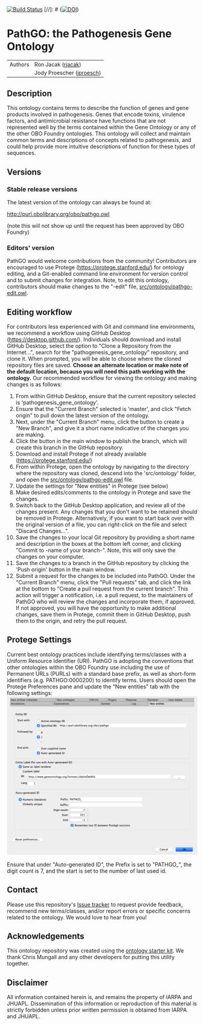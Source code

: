[![Build Status](https://travis-ci.org/rjacak/pathogenesis-gene-ontology.svg?branch=master)](https://travis-ci.org/rjacak/pathogenesis-gene-ontology)
[//]: # ([![DOI](https://zenodo.org/badge/13996/rjacak/pathogenesis-gene-ontology.svg)](https://zenodo.org/badge/latestdoi/13996/rjacak/pathogenesis-gene-ontology))

# PathGO: the Pathogenesis Gene Ontology

| | |
|---|---|
| Authors | Ron Jacak ([rjacak](http://github.com/rjacak)) |
| | Jody Proescher ([jproesch](https://github.com/jproesch)) |

## Description

This ontology contains terms to describe the function of genes and gene products involved in pathogenesis.  Genes that encode toxins, virulence factors, and antimicrobial resistance have functions that are not represented well by the terms contained within the Gene Ontology or any of the other OBO Foundry ontologies.  This ontology will collect and maintain common terms and descriptions of concepts related to pathogenesis, and could help provide more intuitive descriptions of function for these types of sequences.

## Versions

### Stable release versions

The latest version of the ontology can always be found at:

http://purl.obolibrary.org/obo/pathgo.owl

(note this will not show up until the request has been approved by OBO Foundry)

### Editors' version

PathGO would welcome contributions from the community!  Contributors are encouraged to use Protege (https://protege.stanford.edu/) for ontology editing, and a Git-enabled command line environment for version control and to submit changes for integration.  Note, to edit this ontology, contributors should make changes to the "-edit" file, [src/ontology/pathgo-edit.owl](src/ontology/pathgo-edit.owl).

## Editing workflow

For contributors less experienced with Git and command line environments, we recommend a workflow using GitHub Desktop (https://desktop.github.com/).  Individuals should download and install GitHub Desktop, select the option to "Clone a Repository from the Internet...", search for the "pathogenesis_gene_ontology" repository, and clone it.  When prompted, you will be able to choose where the cloned repository files are saved.  **Choose an alternate location or make note of the default location, because you will need this path working with the ontology.**  Our recommended workflow for viewing the ontology and making changes is as follows:

1. From within GitHub Desktop, ensure that the current repository selected is 'pathogenesis_gene_ontology'.
2. Ensure that the "Current Branch" selected is 'master', and click "Fetch origin" to pull down the latest version of the ontology. 
3. Next, under the "Current Branch" menu, click the button to create a "New Branch", and give it a short name indicative of the changes you are making.
4. Click the button in the main window to publish the branch, which will create this branch in the GitHub repository.
5. Download and install Protege if not already available (https://protege.stanford.edu/)
6. From within Protege, open the ontology by navigating to the directory where the repository was cloned, descend into the 'src/ontology' folder, and open the [src/ontology/pathgo-edit.owl](src/ontology/pathgo-edit.owl) file. 
7. Update the settings for "New entities" in Protege (see below)
8. Make desired edits/comments to the ontology in Protege and save the changes.
9. Switch back to the GitHub Desktop application, and review all of the changes present.  Any changes that you don't want to be retained should be removed in Protege.  Alternatively, if you want to start back over with the original version of a file, you can right-click on the file and select "Discard Changes...".
10. Save the changes to your local Git repository by providing a short name and description in the boxes at the bottom left corner, and clicking "Commit to -name of your branch-".  Note, this will only save the changes on your computer.
11. Save the changes to a branch in the GitHub repository by clicking the 'Push origin' button in the main window.
12. Submit a request for the changes to be included into PathGO.  Under the "Current Branch" menu, click the "Pull requests" tab, and click the link at the bottom to "Create a pull request from the current branch".  This action will trigger a notification, i.e. a pull request, to the maintainers of PathGO who will review the changes and incorporate them, if approved.  If not approved, you will have the opportunity to make additional changes, save them in Protege, commit them in GitHub Desktop, push them to the origin, and retry the pull request. 

## Protege Settings

Current best ontology practices include identifying terms/classes with a Uniform Resource Identifier (URI).  PathGO is adopting the conventions that other ontologies within the OBO Foundry use including the use of Permanent URLs (PURLs) with a standard base prefix, as well as short-form identifiers (e.g. PATHGO:0000200) to identify terms.  Users should open the Protege Preferences pane and update the "New entities" tab with the following settings:
![New entity settings pane](static/protege_new_entity_settings.png)

Ensure that under "Auto-generated ID", the Prefix is set to "PATHGO\_", the digit count is 7, and the start is set to the number of last used id.

## Contact

Please use this repository's [Issue tracker](https://github.com/rjacak/pathogenesis-gene-ontology/issues) to request provide feedback, recommend new terms/classes, and/or report errors or specific concerns related to the ontology.  We would love to hear from you!

## Acknowledgements

This ontology repository was created using the [ontology starter kit](https://github.com/INCATools/ontology-starter-kit).  We thank Chris Mungall and any other developers for putting this utility together.

## Disclaimer

All information contained herein is, and remains the property of IARPA and JHUAPL.  Dissemination of this information or reproduction of this material is strictly forbidden unless prior written permission is obtained from IARPA and JHUAPL.
